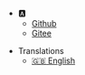 * :a:
  * [Github](https://github.com/yueny)
  * [Gitee](https://gitee.com/wholsy)

- Translations
  - [:uk: English](/)


